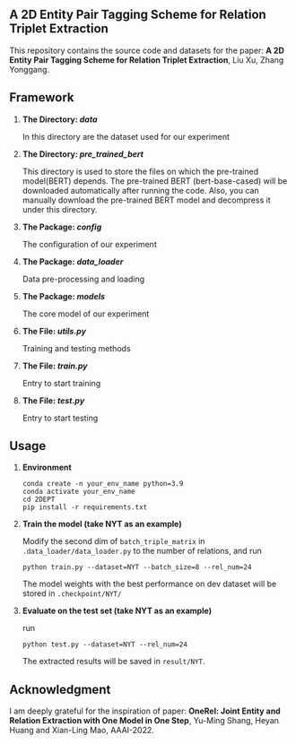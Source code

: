 ## A 2D Entity Pair Tagging Scheme for Relation Triplet Extraction
This repository contains the source code and datasets for the paper: **A 2D Entity Pair Tagging Scheme for Relation Triplet Extraction**, Liu Xu, Zhang Yonggang.
## Framework
1. **The Directory: _data_**

   In this directory are the dataset used for our experiment

2. **The Directory: _pre_trained_bert_**

   This directory is used to store the files on which the pre-trained model(BERT) depends. The pre-trained BERT (bert-base-cased) will be downloaded automatically after running the code. Also, you can manually download the pre-trained BERT model and decompress it under this directory.

3. **The Package: _config_**

   The configuration of our experiment

4. **The Package: _data_loader_**

   Data pre-processing and loading

5. **The Package: _models_**

   The core model of our experiment
6. **The File: _utils.py_**

   Training and testing methods
7. **The File: _train.py_**

   Entry to start training

8. **The File: _test.py_**
   
   Entry to start testing
## Usage

1. **Environment**
   ```shell
   conda create -n your_env_name python=3.9
   conda activate your_env_name
   cd 2DEPT
   pip install -r requirements.txt
   ```

2. **Train the model (take NYT as an example)**

    Modify the second dim of `batch_triple_matrix` in `.data_loader/data_loader.py` to the number of relations, and run

    ```shell
    python train.py --dataset=NYT --batch_size=8 --rel_num=24 
    ```
    The model weights with the best performance on dev dataset will be stored in `.checkpoint/NYT/`

3. **Evaluate on the test set (take NYT as an example)**

   run 
    ```shell
    python test.py --dataset=NYT --rel_num=24
    ```

    The extracted results will be saved in `result/NYT`.


## **Acknowledgment**

I am deeply grateful for the inspiration of paper: **OneRel: Joint Entity and Relation Extraction with One Model in One Step**, Yu-Ming Shang, Heyan Huang and Xian-Ling Mao, AAAI-2022.
